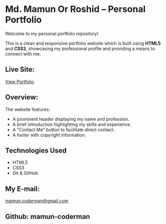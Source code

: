 # Md. Mamun Or Roshid – Personal Portfolio

Welcome to my personal portfolio repository!

This is a clean and responsive portfolio website which is built using **HTML5** and **CSS3**, showcasing my professional profile and providing a means to connect with me.

## Live Site:

 [View Portfolio](https://mamun-coderman.github.io/portfolio/)

## Overview:

The website features:

- A prominent header displaying my name and profession.
- A brief introduction highlighting my skills and experience.
- A "Contact Me" button to facilitate direct contact.
- A footer with copyright information.

## Technologies Used

- HTML5
- CSS3
- Git & GitHub

## My E-mail:

mamun.coderman@gmail.com

## Github: mamun-coderman


